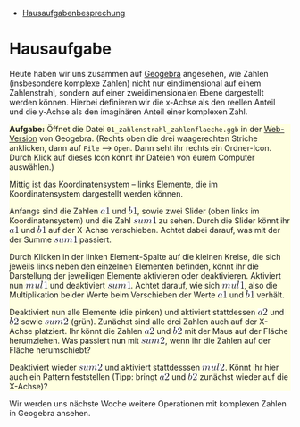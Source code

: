 - [Hausaufgabenbesprechung](Hausaufgabenbesprechung.ipynb)

# Hausaufgabe

Heute haben wir uns zusammen auf [Geogebra](https://www.geogebra.org/?lang=de) angesehen, wie Zahlen (insbesondere komplexe Zahlen) nicht nur eindimensional auf einem Zahlenstrahl, sondern auf einer zweidimensionalen Ebene dargestellt werden können. Hierbei definieren wir die x-Achse als den reellen Anteil und die y-Achse als den imaginären Anteil einer komplexen Zahl.

<div style="background-color:lightyellow">

**Aufgabe:** Öffnet die Datei `01_zahlenstrahl_zahlenflaeche.ggb` in der [Web-Version](https://www.geogebra.org/classic?lang=de) von Geogebra. (Rechts oben die drei waagerechten Striche anklicken, dann auf `File` --> `Open`. Dann seht ihr rechts ein Ordner-Icon. Durch Klick auf dieses Icon könnt ihr Dateien von eurem Computer auswählen.)

Mittig ist das Koordinatensystem – links Elemente, die im Koordinatensystem dargestellt werden können.

Anfangs sind die Zahlen ![a1](./latex_data/01_a1.gif) und ![b1](./latex_data/02_b1.gif), sowie zwei Slider (oben links im Koordinatensystem) und die Zahl ![sum1](./latex_data/03_sum1.gif) zu sehen. Durch die Slider könnt ihr ![a1](./latex_data/01_a1.gif) und ![b1](./latex_data/02_b1.gif) auf der X-Achse verschieben. Achtet dabei darauf, was mit der der Summe ![sum1](./latex_data/03_sum1.gif) passiert.

Durch Klicken in der linken Element-Spalte auf die kleinen Kreise, die sich jeweils links neben den einzelnen Elementen befinden, könnt ihr die Darstellung der jeweiligen Elemente aktivieren oder deaktivieren. Aktiviert nun ![mul1](./latex_data/04_mul1.gif) und deaktiviert ![sum1](./latex_data/03_sum1.gif). Achtet darauf, wie  sich ![mul1](./latex_data/04_mul1.gif), also die Multiplikation beider Werte beim Verschieben der Werte ![a1](./latex_data/01_a1.gif) und ![b1](./latex_data/02_b1.gif) verhält.

Deaktiviert nun alle Elemente (die pinken) und aktiviert stattdessen ![a2](./latex_data/05_a2.gif) und ![b2](./latex_data/06_b2.gif) sowie ![sum2](./latex_data/07_sum2.gif) (grün). Zunächst sind alle drei Zahlen auch auf der X-Achse platziert. Ihr könnt die Zahlen ![a2](./latex_data/05_a2.gif) und ![b2](./latex_data/06_b2.gif) mit der Maus auf der Fläche herumziehen. Was passiert nun mit ![sum2](./latex_data/07_sum2.gif), wenn ihr die Zahlen auf der Fläche herumschiebt?

Deaktiviert wieder ![sum2](./latex_data/07_sum2.gif) und aktiviert stattdesssen ![mul2](./latex_data/08_mul2.gif). Könnt ihr hier auch ein Pattern feststellen (Tipp: bringt ![a2](./latex_data/05_a2.gif) und ![b2](./latex_data/06_b2.gif) zunächst wieder auf die X-Achse)?

</div>

Wir werden uns nächste Woche weitere Operationen mit komplexen Zahlen in Geogebra ansehen.